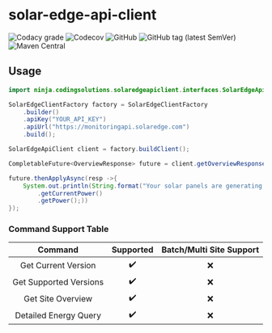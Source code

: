 # solar-edge-api-client

![Codacy grade](https://img.shields.io/codacy/grade/1626e3d2cbb14a1dad742e43b343dbc5?style=for-the-badge) ![Codecov](https://img.shields.io/codecov/c/gh/akboyd88/solar-edge-api-client?style=for-the-badge) ![GitHub](https://img.shields.io/github/license/akboyd88/solar-edge-api-client?style=for-the-badge) ![GitHub tag (latest SemVer)](https://img.shields.io/github/v/tag/akboyd88/solar-edge-api-client?style=for-the-badge) ![Maven Central](https://img.shields.io/maven-central/v/ninja.codingsolutions/solar-edge-api-client?style=for-the-badge)
## Usage 

```java
import ninja.codingsolutions.solaredgeapiclient.interfaces.SolarEdgeApiClient;

SolarEdgeClientFactory factory = SolarEdgeClientFactory
    .builder()
    .apiKey("YOUR_API_KEY")
    .apiUrl("https://monitoringapi.solaredge.com")
    .build();

SolarEdgeApiClient client = factory.buildClient();

CompletableFuture<OverviewResponse> future = client.getOverviewResponse(YOUR_SITE_NUMBER);

future.thenApplyAsync(resp ->{
    System.out.println(String.format("Your solar panels are generating %s w/h of power", resp.getOverview()
        .getCurrentPower()
        .getPower();))
});
```

### Command Support Table

| Command | Supported | Batch/Multi Site Support
| :---: | :---: | :---:
| Get Current Version | :heavy_check_mark: | :x: 
| Get Supported Versions | :heavy_check_mark: | :x:
| Get Site Overview | :heavy_check_mark: | :x:
| Detailed Energy Query | :heavy_check_mark: | :x: 


